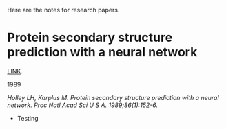 Here are the notes for research papers.


# Protein secondary structure prediction with a neural network

[LINK](https://www.ncbi.nlm.nih.gov/pmc/articles/PMC286422/). 

1989

*Holley LH, Karplus M. Protein secondary structure prediction with a neural network. Proc Natl Acad Sci U S A. 1989;86(1):152-6.*

* Testing